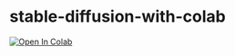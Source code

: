 # stable-diffusion-with-colab

[![Open In Colab](https://colab.research.google.com/assets/colab-badge.svg)](https://colab.research.google.com/github/cndoit18/stabel-diffusion-with-colab/blob/master/stable-diffusion.ipynb)
